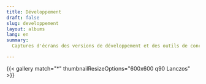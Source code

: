 ```yaml
---
title: Développement
draft: false
slug: developpement
layout: albums
lang: en
summary: 
  Captures d'écrans des versions de développement et des outils de conception.

---
```

{{< gallery match="*" thumbnailResizeOptions="600x600 q90 Lanczos" >}}